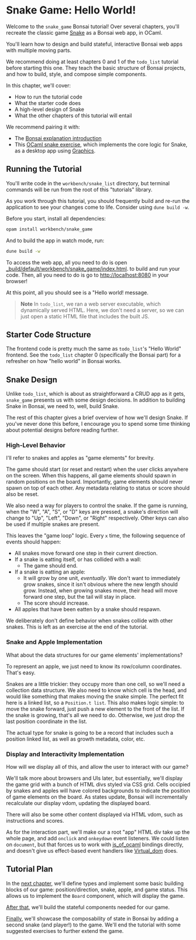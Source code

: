# Snake Game: Hello World!

Welcome to the `snake_game` Bonsai tutorial!
Over several chapters, you'll recreate the classic game [Snake](https://en.wikipedia.org/wiki/Snake_(video_game_genre))
as a Bonsai web app, in OCaml.

You'll learn how to design and build stateful, interactive Bonsai web apps with multiple moving parts.

We recommend doing at least chapters 0 and 1 of the `todo_list` tutorial before starting this one.
They teach the basic structure of Bonsai projects, and how to build, style, and compose simple components.

In this chapter, we'll cover:

- How to run the tutorial code
- What the starter code does
- A high-level design of Snake
- What the other chapters of this tutorial will entail

We recommend pairing it with:

- The [Bonsai explanation introduction](https://bonsai.red/00-introduction.html)
- This [OCaml snake exercise](https://github.com/janestreet/learn-ocaml-workshop/tree/master/03-snake),
  which implements the core logic for Snake, as a desktop app using [Graphics](https://github.com/ocaml/graphics).

## Running the Tutorial

You'll write code in the `workbench/snake_list` directory, but terminal commands will be run
from the root of this "tutorials" library.

As you work through this tutorial, you should frequently build and re-run the application
to see your changes come to life. Consider using `dune build -w`.

Before you start, install all dependencies:

<!-- $MDX skip -->
```sh
opam install workbench/snake_game
```

And to build the app in watch mode, run:

<!-- $MDX skip -->
```sh
dune build -w
```

To access the web app, all you need to do is open [_build/default/workbench/snake_game/index.html](../../_build/default/workbench/snake_game/index.html).
to build and run your code. Then, all you need to do is go to [http://localhost:8080](http://localhost:8080) in your browser!

At this point, all you should see is a "Hello world! message.

> **Note** In `todo_list`, we ran a web server executable, which dynamically served HTML.
> Here, we don't need a server, so we can just open a static HTML file that includes the
> built JS.

## Starter Code Structure

The frontend code is pretty much the same as `todo_list`'s "Hello World" frontend.
See the `todo_list` chapter 0 (specifically the Bonsai part) for a refresher on
how "hello world" in Bonsai works.

## Snake Design

Unlike `todo_list`, which is about as straightforward a CRUD app as it gets,
`snake_game` presents us with some design decisions.
In addition to building Snake in Bonsai, we need to, well, build Snake.

The rest of this chapter gives a brief overview of how we'll design Snake.
If you've never done this before, I encourage you to spend some time
thinking about potential designs before reading further.

### High-Level Behavior

I'll refer to snakes and apples as "game elements" for brevity.

The game should start (or reset and restart) when the user
clicks anywhere on the screen. When this happens, all game elements
should spawn in random positions on the board.
Importantly, game elements should never spawn on top of each other.
Any metadata relating to status or score should also be reset.

We also need a way for players to control the snake.
If the game is running, when the "W", "A", "S", or "D" keys are pressed,
a snake's direction will change to "Up", "Left", "Down", or "Right" respectively.
Other keys can also be used if multiple snakes are present.

This leaves the "game loop" logic. Every `x` time,
the following sequence of events should happen:

- All snakes move forward one step in their current direction.
- If a snake is eatting itself, or has collided with a wall:
  - The game should end.
- If a snake is eatting an apple:
  - It will grow by one unit, *eventually*. We don't want to immediately grow
    snakes, since it isn't obvious where the new length should grow. Instead,
    when growing snakes move, their head will move forward one step, but the tail will stay in place.
  - The score should increase.
- All apples that have been eatten by a snake should respawn.

We deliberately don't define behavior when snakes collide with other snakes.
This is left as an exercise at the end of the tutorial.

### Snake and Apple Implementation

What about the data structures for our game elements' implementations?

To represent an apple, we just need to know its row/column coordinates. That's easy.

Snakes are a little trickier: they occupy more than one cell, so we'll need a collection data structure.
We also need to know which cell is the head, and would like something that makes moving the snake simple.
The perfect fit here is a linked list, so a `Position.t list`.
This also makes logic simple: to move the snake forward, just push a new element to the front of the list.
If the snake is growing, that's all we need to do. Otherwise, we just drop the last position coordinate in the list.

The actual type for snake is going to be a record that includes such a position linked list, as well as growth
metadata, color, etc.

### Display and Interactivity Implementation

How will we display all of this, and allow the user to interact with our game?

We'll talk more about browsers and UIs later, but essentially, we'll display the game grid
with a bunch of HTML divs styled via CSS grid. Cells occipied by snakes and apples will have
colored backgrounds to indicate the position of game elements on the board.
As states update, Bonsai will incrementally recalculate our display vdom,
updating the displayed board.

There will also be some other content displayed via HTML vdom, such as instructions and scores.

As for the interaction part, we'll make our a root "app" HTML div take up the whole page,
and add `onclick` and `onkeydown` event listeners.
We could listen on `document`, but that forces us to work with
[js_of_ocaml](http://ocsigen.org/js_of_ocaml/latest/manual/overview) bindings directly,
and doesn't give us effect-based event handlers like
[Virtual_dom](https://bonsai.red/01-virtual_dom.html#unit-vdom.effect.t) does.

## Tutorial Plan

In the [next chapter](./1_display_and_types.md), we'll define types and implement some basic building
blocks of our game: position/direction, snake, apple, and game status.
This allows us to implement the `Board` component, which will display the game.

[After that](./2_state_machines.md), we'll build the stateful components needed for our game.

[Finally](./3_two_player_snake.md), we'll showcase the composability of state in Bonsai by adding a second
snake (and player!) to the game. We'll end the tutorial with some suggested exercises
to further extend the game.
